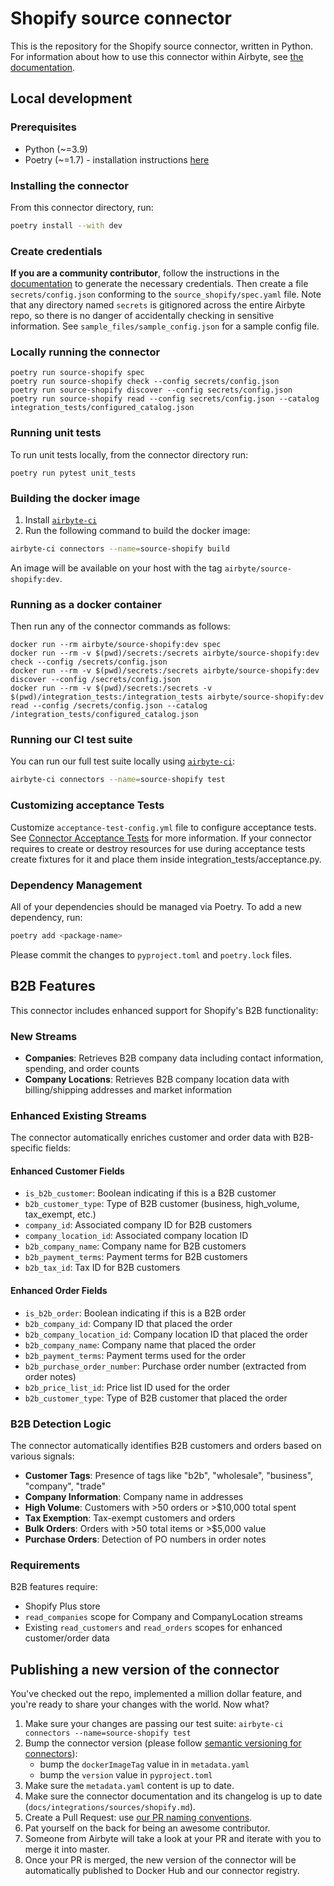 # Shopify source connector

This is the repository for the Shopify source connector, written in Python.
For information about how to use this connector within Airbyte, see [the documentation](https://docs.airbyte.com/integrations/sources/shopify).

## Local development

### Prerequisites

- Python (~=3.9)
- Poetry (~=1.7) - installation instructions [here](https://python-poetry.org/docs/#installation)

### Installing the connector

From this connector directory, run:

```bash
poetry install --with dev
```

### Create credentials

**If you are a community contributor**, follow the instructions in the [documentation](https://docs.airbyte.com/integrations/sources/shopify)
to generate the necessary credentials. Then create a file `secrets/config.json` conforming to the `source_shopify/spec.yaml` file.
Note that any directory named `secrets` is gitignored across the entire Airbyte repo, so there is no danger of accidentally checking in sensitive information.
See `sample_files/sample_config.json` for a sample config file.

### Locally running the connector

```
poetry run source-shopify spec
poetry run source-shopify check --config secrets/config.json
poetry run source-shopify discover --config secrets/config.json
poetry run source-shopify read --config secrets/config.json --catalog integration_tests/configured_catalog.json
```

### Running unit tests

To run unit tests locally, from the connector directory run:

```
poetry run pytest unit_tests
```

### Building the docker image

1. Install [`airbyte-ci`](https://github.com/airbytehq/airbyte/blob/master/airbyte-ci/connectors/pipelines/README.md)
2. Run the following command to build the docker image:

```bash
airbyte-ci connectors --name=source-shopify build
```

An image will be available on your host with the tag `airbyte/source-shopify:dev`.

### Running as a docker container

Then run any of the connector commands as follows:

```
docker run --rm airbyte/source-shopify:dev spec
docker run --rm -v $(pwd)/secrets:/secrets airbyte/source-shopify:dev check --config /secrets/config.json
docker run --rm -v $(pwd)/secrets:/secrets airbyte/source-shopify:dev discover --config /secrets/config.json
docker run --rm -v $(pwd)/secrets:/secrets -v $(pwd)/integration_tests:/integration_tests airbyte/source-shopify:dev read --config /secrets/config.json --catalog /integration_tests/configured_catalog.json
```

### Running our CI test suite

You can run our full test suite locally using [`airbyte-ci`](https://github.com/airbytehq/airbyte/blob/master/airbyte-ci/connectors/pipelines/README.md):

```bash
airbyte-ci connectors --name=source-shopify test
```

### Customizing acceptance Tests

Customize `acceptance-test-config.yml` file to configure acceptance tests. See [Connector Acceptance Tests](https://docs.airbyte.com/connector-development/testing-connectors/connector-acceptance-tests-reference) for more information.
If your connector requires to create or destroy resources for use during acceptance tests create fixtures for it and place them inside integration_tests/acceptance.py.

### Dependency Management

All of your dependencies should be managed via Poetry.
To add a new dependency, run:

```bash
poetry add <package-name>
```

Please commit the changes to `pyproject.toml` and `poetry.lock` files.

## B2B Features

This connector includes enhanced support for Shopify's B2B functionality:

### New Streams

- **Companies**: Retrieves B2B company data including contact information, spending, and order counts
- **Company Locations**: Retrieves B2B company location data with billing/shipping addresses and market information

### Enhanced Existing Streams

The connector automatically enriches customer and order data with B2B-specific fields:

#### Enhanced Customer Fields
- `is_b2b_customer`: Boolean indicating if this is a B2B customer
- `b2b_customer_type`: Type of B2B customer (business, high_volume, tax_exempt, etc.)
- `company_id`: Associated company ID for B2B customers
- `company_location_id`: Associated company location ID
- `b2b_company_name`: Company name for B2B customers
- `b2b_payment_terms`: Payment terms for B2B customers
- `b2b_tax_id`: Tax ID for B2B customers

#### Enhanced Order Fields
- `is_b2b_order`: Boolean indicating if this is a B2B order
- `b2b_company_id`: Company ID that placed the order
- `b2b_company_location_id`: Company location ID that placed the order
- `b2b_company_name`: Company name that placed the order
- `b2b_payment_terms`: Payment terms used for the order
- `b2b_purchase_order_number`: Purchase order number (extracted from order notes)
- `b2b_price_list_id`: Price list ID used for the order
- `b2b_customer_type`: Type of B2B customer that placed the order

### B2B Detection Logic

The connector automatically identifies B2B customers and orders based on various signals:

- **Customer Tags**: Presence of tags like "b2b", "wholesale", "business", "company", "trade"
- **Company Information**: Company name in addresses
- **High Volume**: Customers with >50 orders or >$10,000 total spent
- **Tax Exemption**: Tax-exempt customers and orders
- **Bulk Orders**: Orders with >50 total items or >$5,000 value
- **Purchase Orders**: Detection of PO numbers in order notes

### Requirements

B2B features require:
- Shopify Plus store
- `read_companies` scope for Company and CompanyLocation streams
- Existing `read_customers` and `read_orders` scopes for enhanced customer/order data

## Publishing a new version of the connector

You've checked out the repo, implemented a million dollar feature, and you're ready to share your changes with the world. Now what?

1. Make sure your changes are passing our test suite: `airbyte-ci connectors --name=source-shopify test`
2. Bump the connector version (please follow [semantic versioning for connectors](https://docs.airbyte.com/contributing-to-airbyte/resources/pull-requests-handbook/#semantic-versioning-for-connectors)):
   - bump the `dockerImageTag` value in in `metadata.yaml`
   - bump the `version` value in `pyproject.toml`
3. Make sure the `metadata.yaml` content is up to date.
4. Make sure the connector documentation and its changelog is up to date (`docs/integrations/sources/shopify.md`).
5. Create a Pull Request: use [our PR naming conventions](https://docs.airbyte.com/contributing-to-airbyte/resources/pull-requests-handbook/#pull-request-title-convention).
6. Pat yourself on the back for being an awesome contributor.
7. Someone from Airbyte will take a look at your PR and iterate with you to merge it into master.
8. Once your PR is merged, the new version of the connector will be automatically published to Docker Hub and our connector registry.

